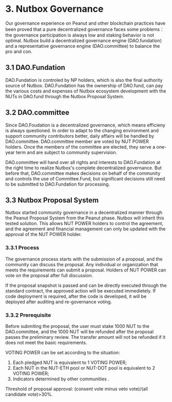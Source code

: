 # 3. Nutbox Governance

Our governance experience on Peanut and other blockchain practices have been proved that a pure decentralized governance faces some problems：the governance participation is always low and staking behavior is not optimal. Nutbox build a decentralized governance engine (DAO.fundation) and a representative governance engine (DAO.committee) to balance the pro and con.


## 3.1 DAO.Fundation

DAO.Fundation is controled by NP holders, which is also the final authority source of Nutbox. DAO.Fundation has the ownership of DAO.fund, can pay the various costs and expenses of Nutbox ecosystem development with the NUTs in DAO.fund through the Nutbox Proposal System.

## 3.2 DAO.committee

Since DAO.Foudation is a decentralized governance, which means efficieny is always questioned. In order to adapt to the changing environment and support community contributors better, daily affairs will be handled by DAO.committee. DAO.committee member are voted by NUT POWER holders. Once the members of the committee are elected, they serve a one-year term and are subject to community supervision.

DAO.committee will hand over all rights and interests to DAO.Fundation at the right time to realize Nutbox's complete decentralized governance. But before that, DAO.committee makes decisions on behalf of the community and controls the use of Committee.Fund, but significant decisions still need to be submitted to DAO.Fundation for processing.

## 3.3 Nutbox Proposal System

Nutbox started community governance in a decentralized manner through the Peanut Proposal System from the Peanut phase. Nutbox will inherit this tested solution. This allows NUT POWER holders to control the agreement, and the agreement and financial management can only be updated with the approval of the NUT POWER holder.

### 3.3.1 Process

The governance process starts with the submission of a proposal, and the community can discuss the proposal. Any individual or organization that meets the requirements can submit a proposal. Holders of NUT POWER can vote on the proposal after full discussion.

If the proposal snapshot is passed and can be directly executed through the standard contract, the approved action will be executed immedietely. If code deployment is required, after the code is developed, it will be deployed after auditing and re-governance voting.

### 3.3.2 Prerequisite

Before submiting the proposal, the user must stake 1000 NUT to the DAO.committee, and the 1000 NUT will be refunded after the proposal passes the preliminary review. The transfer amount will not be refunded if it does not meet the basic requirements.

VOTING POWER can be set according to the situation: 
1) Each pledged NUT is equivalent to 1 VOTING POWER;
2) Each NUT in the NUT-ETH pool or NUT-DOT pool is equivalent to 2 VOTING POWER; 
3) Indicators determined by other communities .

Threshold of proposal approval: (consent vote minus veto vote)/(all candidate vote)>30%.

